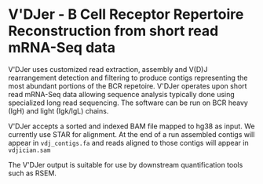# V'DJer - B Cell Receptor Repertoire Reconstruction from short read mRNA-Seq data

V'DJer uses customized read extraction, assembly and V(D)J rearrangement detection 
and filtering to produce contigs representing the most abundant portions of the BCR
repetoire.  V'DJer operates upon short read mRNA-Seq data allowing sequence analysis
typically done using specialized long read sequencing.  The software can be run on
BCR heavy (IgH) and light (Igk/IgL) chains.

V'DJer accepts a sorted and indexed BAM file mapped to hg38 as input.  We currently
use STAR for alignment.  At the end of a run assembled contigs will appear in
```vdj_contigs.fa``` and reads aligned to those contigs will appear in ```vdjician.sam```

The V'DJer output is suitable for use by downstream quantification tools such as RSEM.


